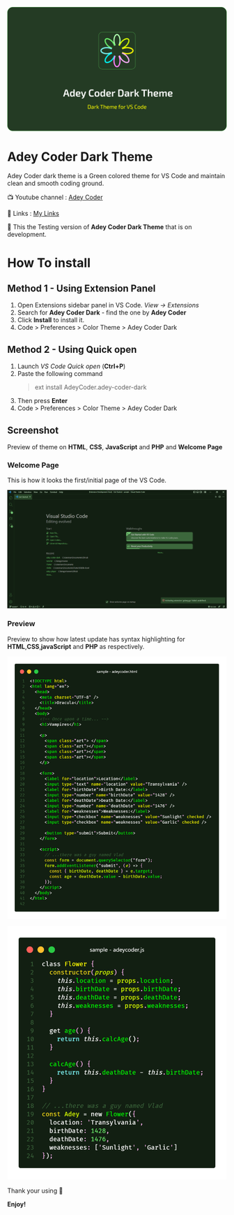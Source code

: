 ![Adey Coder Dark Theme](./images/Adey-Coder-dark-Theme.png)

# Adey Coder Dark Theme

Adey Coder dark theme is a Green colored theme for VS Code and maintain clean and smooth coding ground.

📺 Youtube channel : [Adey Coder](https://youtube.com/c/AdeyCoder)

🔗 Links : [My Links](https://znap.link/adeycoder)

🔔 This the Testing version of **Adey Coder Dark Theme** that is on development.

# How To install

## Method 1 - Using Extension Panel

1. Open Extensions sidebar panel in VS Code. _View → Extensions_
1. Search for **Adey Coder Dark** - find the one by **Adey Coder**
1. Click **Install** to install it.
1. Code > Preferences > Color Theme > Adey Coder Dark

## Method 2 - Using Quick open

1. Launch _VS Code Quick open_ (**Ctrl+P**)
1. Paste the following command
    > ext install AdeyCoder.adey-coder-dark
1. Then press **Enter**
1. Code > Preferences > Color Theme > Adey Coder Dark

## Screenshot

Preview of theme on **HTML**, **CSS**, **JavaScript** and **PHP** and **Welcome Page**

### Welcome Page

This is how it looks the first/initial page of the VS Code.

![ScreenShot of Welcome Page](./images/welcome.png)

### Preview

Preview to show how latest update has syntax highlighting for **HTML**,**CSS**,**javaScript** and **PHP** as respectively.

![ScreenShot of CSS](./images/code.png)

![ScreenShot of JS](./images/js-code.png)

Thank your using 🙂

**Enjoy!**
